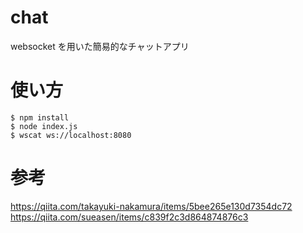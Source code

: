# chat

websocket を用いた簡易的なチャットアプリ

# 使い方

```
$ npm install
$ node index.js
$ wscat ws://localhost:8080
```

# 参考

https://qiita.com/takayuki-nakamura/items/5bee265e130d7354dc72
https://qiita.com/sueasen/items/c839f2c3d864874876c3
